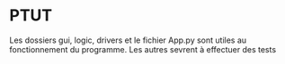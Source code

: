 # PTUT
Les dossiers gui, logic, drivers et le fichier App.py sont utiles au fonctionnement du programme. Les autres sevrent à effectuer des tests

